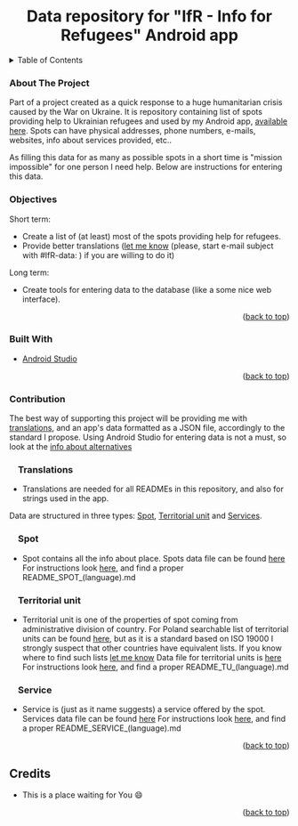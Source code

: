 <h1 align="center">Data repository for "IfR - Info for Refugees" Android app</h1>

<!-- TABLE OF CONTENTS -->
<details>
  <summary>Table of Contents</summary>
  <ol>
    <li><a href="#about-the-project">About The Project</a></li>
    <li><a href="#objectives">Objectives</a></li>
    <li><a href="#built-with">Built With</a></li>
    <li><a href="#contribution">Contribution</a>
    <ol>
    <li><a href="#translations">&nbsp;&nbsp;&nbsp;&nbsp;Translations</a></li>
    <li><a href="#spot">&nbsp;&nbsp;&nbsp;&nbsp;Spot</a></li>
    <li><a href="#territorial-unit">&nbsp;&nbsp;&nbsp;&nbsp;Territorial unit</a></li>
    <li><a href="#service">&nbsp;&nbsp;&nbsp;&nbsp;Service</a></li>
    </ol></li>
    <li><a href="#credits">Credits</a></li>
  </ol>
</details>

<!-- ABOUT THE PROJECT -->

### About The Project

Part of a project created as a quick response to a huge humanitarian crisis caused by the War on Ukraine.
It is repository containing list of spots providing help to Ukrainian refugees and used by my Android app, [available here](https://play.google.com/store/apps/details?id=eu.adamgiergun.infoforukrainianrefugees). 
Spots can have physical addresses, phone numbers, e-mails, websites, info about services provided, etc..

 As filling this data for as many as possible spots in a short time is "mission impossible" for one person I need help.
Below are instructions for entering this data.

### Objectives

Short term:
* Create a list of (at least) most of the spots providing help for refugees.
* Provide better translations ([let me know](mailto:adam.giergun@gmail.com) (please, start e-mail subject with #IfR-data: ) if you are willing to do it)

Long term: 
* Create tools for entering data to the database (like a some nice web interface).

<p align="right">(<a href="#top">back to top</a>)</p>

### Built With

* [Android Studio](https://developer.android.com/studio)

<p align="right">(<a href="#top">back to top</a>)</p>

<!-- CONTRIBUTION -->

### Contribution

The best way of supporting this project will be providing me with <a href="#translations">translations</a>, and an app's data formatted as a JSON file, accordingly to the standard I propose.
Using Android Studio for entering data is not a must, so look at the [info about alternatives](https://github.com/AdamGiergun/IfR-data/issues/1)

### &nbsp;&nbsp;&nbsp;&nbsp;Translations
* Translations are needed for all READMEs in this repository, and also for strings used in the app.

Data are structured in three types: <a href="#spot">Spot</a>, <a href="#spot">Territorial unit</a> and <a href="#spot">Services</a>.

### &nbsp;&nbsp;&nbsp;&nbsp;Spot
* Spot contains all the info about place.
  Spots data file can be found [here](https://github.com/AdamGiergun/IfR-data/blob/main/data/spots.json)
  For instructions look [here](https://github.com/AdamGiergun/IfR-data/blob/main/data/), and find a proper README_SPOT_(language).md
  
### &nbsp;&nbsp;&nbsp;&nbsp;Territorial unit
* Territorial unit is one of the properties of spot coming from administrative division of country.
  For Poland searchable list of territorial units can be found [here](https://eteryt.stat.gov.pl/eTeryt/rejestr_teryt/udostepnianie_danych/baza_teryt/uzytkownicy_indywidualni/wyszukiwanie/wyszukiwanie.aspx?contrast=default),
  but as it is a standard based on ISO 19000 I strongly suspect that other countries have equivalent lists. 
  If you know where to find such lists [let me know](https://github.com/AdamGiergun/IfR-data/issues/2)
  Data file for territorial units is [here](https://github.com/AdamGiergun/IfR-data/blob/main/data/territorialUnits.json)
  For instructions look [here](https://github.com/AdamGiergun/IfR-data/blob/main/data/), and find a proper README_TU_(language).md

###  &nbsp;&nbsp;&nbsp;&nbsp;Service  
* Service is (just as it name suggests) a service offered by the spot.
  Services data file can be found [here](https://github.com/AdamGiergun/IfR-data/blob/main/data/services.json)
  For instructions look [here](https://github.com/AdamGiergun/IfR-data/blob/main/data/), and find a proper README_SERVICE_(language).md
  
<p align="right">(<a href="#top">back to top</a>)</p>

<!-- ACKNOWLEDGMENTS -->

## Credits

* This is a place waiting for You :smile:

<p align="right">(<a href="#top">back to top</a>)</p>

